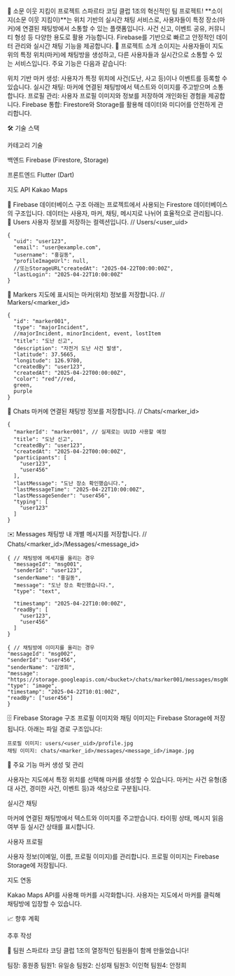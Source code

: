 🚨 소문 이웃 지킴이 프로젝트
스파르타 코딩 클럽 1조의 혁신적인 팀 프로젝트! **소이지(소문 이웃 지킴이)**는 위치 기반의 실시간 채팅 서비스로, 사용자들이 특정 장소(마커)에 연결된 채팅방에서 소통할 수 있는 플랫폼입니다. 사건 신고, 이벤트 공유, 커뮤니티 형성 등 다양한 용도로 활용 가능합니다. Firebase를 기반으로 빠르고 안정적인 데이터 관리와 실시간 채팅 기능을 제공합니다.
🎯 프로젝트 소개
소이지는 사용자들이 지도 위의 특정 위치(마커)에 채팅방을 생성하고, 다른 사용자들과 실시간으로 소통할 수 있는 서비스입니다. 주요 기능은 다음과 같습니다:

위치 기반 마커 생성: 사용자가 특정 위치에 사건(도난, 사고 등)이나 이벤트를 등록할 수 있습니다.
실시간 채팅: 마커에 연결된 채팅방에서 텍스트와 이미지를 주고받으며 소통합니다.
프로필 관리: 사용자 프로필 이미지와 정보를 저장하여 개인화된 경험을 제공합니다.
Firebase 통합: Firestore와 Storage를 활용해 데이터와 미디어를 안전하게 관리합니다.

🛠️ 기술 스택



카테고리
기술



백엔드
Firebase (Firestore, Storage)


프론트엔드
Flutter (Dart)


지도 API
Kakao Maps


📂 Firebase 데이터베이스 구조
아래는 프로젝트에서 사용되는 Firestore 데이터베이스의 구조입니다. 데이터는 사용자, 마커, 채팅, 메시지로 나뉘어 효율적으로 관리됩니다.
👤 Users
사용자 정보를 저장하는 컬렉션입니다.
// Users/<user_uid>

```
{
  "uid": "user123",
  "email": "user@example.com",
  "username": "홍길동",
  "profileImageUrl": null,
  //또는StorageURL"createdAt": "2025-04-22T00:00:00Z",
  "lastLogin": "2025-04-22T10:00:00Z"
}
```

📍 Markers
지도에 표시되는 마커(위치) 정보를 저장합니다.
// Markers/<marker_id>

```
{
  "id": "marker001",
  "type": "majorIncident",
  //majorIncident, minorIncident, event, lostItem
  "title": "도난 신고",
  "description": "자전거 도난 사건 발생",
  "latitude": 37.5665,
  "longitude": 126.9780,
  "createdBy": "user123",
  "createdAt": "2025-04-22T00:00:00Z",
  "color": "red"//red,
  green,
  purple
}
```

💬 Chats
마커에 연결된 채팅방 정보를 저장합니다.
// Chats/<marker_id>

```
{
  "markerId": "marker001", // 실제로는 UUID 사용할 예정
  "title": "도난 신고",
  "createdBy": "user123",
  "createdAt": "2025-04-22T00:00:00Z",
  "participants": [
    "user123",
    "user456"
  ],
  "lastMessage": "도난 장소 확인했습니다.",
  "lastMessageTime": "2025-04-22T10:00:00Z",
  "lastMessageSender": "user456",
  "typing": [
    "user123"
  ]
}
```

✉️ Messages
채팅방 내 개별 메시지를 저장합니다.
// Chats/<marker_id>/Messages/<message_id>

```
{ // 채팅방에 메세지를 올리는 경우
  "messageId": "msg001",
  "senderId": "user123",
  "senderName": "홍길동",
  "message": "도난 장소 확인했습니다.",
  "type": "text", 

  "timestamp": "2025-04-22T10:00:00Z",
  "readBy": [
    "user123",
    "user456"
  ]
}
```
```
{ // 채팅방에 이미지를 올리는 경우
"messageId": "msg002",
"senderId": "user456",
"senderName": "김영희",
"message": "https://storage.googleapis.com/<bucket>/chats/marker001/messages/msg002/image.jpg",
"type": "image",
"timestamp": "2025-04-22T10:01:00Z",
"readBy": ["user456"]
}
```
🗄️ Firebase Storage 구조
프로필 이미지와 채팅 이미지는 Firebase Storage에 저장됩니다. 아래는 파일 경로 구조입니다:
```
프로필 이미지: users/<user_uid>/profile.jpg
채팅 이미지: chats/<marker_id>/messages/<message_id>/image.jpg
```

🚀 주요 기능
마커 생성 및 관리

사용자는 지도에서 특정 위치를 선택해 마커를 생성할 수 있습니다.
마커는 사건 유형(중대 사건, 경미한 사건, 이벤트 등)과 색상으로 구분됩니다.

실시간 채팅

마커에 연결된 채팅방에서 텍스트와 이미지를 주고받습니다.
타이핑 상태, 메시지 읽음 여부 등 실시간 상태를 표시합니다.

사용자 프로필

사용자 정보(이메일, 이름, 프로필 이미지)를 관리합니다.
프로필 이미지는 Firebase Storage에 저장됩니다.

지도 연동

Kakao Maps API를 사용해 마커를 시각화합니다.
사용자는 지도에서 마커를 클릭해 채팅방에 입장할 수 있습니다.

📈 향후 계획

추후 작성

👥 팀원
스파르타 코딩 클럽 1조의 열정적인 팀원들이 함께 만들었습니다!

팀장: 홍원종
팀원1: 유일송
팀원2: 신성재
팀원3: 이인혁
팀원4: 안정희

